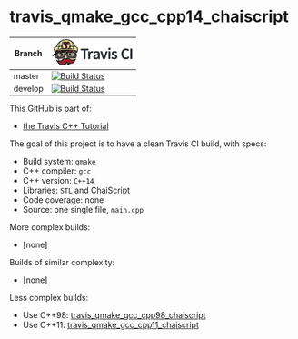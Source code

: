 # travis_qmake_gcc_cpp14_chaiscript

Branch|[![Travis CI logo](TravisCI.png)](https://travis-ci.org)
---|---
master|[![Build Status](https://travis-ci.org/richelbilderbeek/travis_qmake_gcc_cpp14_chaiscript.svg?branch=master)](https://travis-ci.org/richelbilderbeek/travis_qmake_gcc_cpp14_chaiscript)
develop|[![Build Status](https://travis-ci.org/richelbilderbeek/travis_qmake_gcc_cpp14_chaiscript.svg?branch=develop)](https://travis-ci.org/richelbilderbeek/)

This GitHub is part of:

 * [the Travis C++ Tutorial](https://github.com/richelbilderbeek/travis_cpp_tutorial)
 
The goal of this project is to have a clean Travis CI build, with specs:
 * Build system: `qmake`
 * C++ compiler: `gcc`
 * C++ version: `C++14`
 * Libraries: `STL` and ChaiScript
 * Code coverage: none
 * Source: one single file, `main.cpp`

More complex builds:

 * [none]

Builds of similar complexity:

 * [none]

Less complex builds:

 * Use C++98: [travis_qmake_gcc_cpp98_chaiscript](https://www.github.com/richelbilderbeek/travis_qmake_gcc_cpp98_chaiscript)
 * Use C++11: [travis_qmake_gcc_cpp11_chaiscript](https://www.github.com/richelbilderbeek/travis_qmake_gcc_cpp11_chaiscript)
